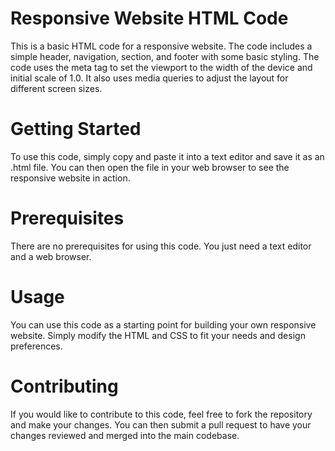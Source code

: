 # Responsive Website HTML Code

This is a basic HTML code for a responsive website. The code includes a simple header, navigation, section, and footer with some basic styling. The code uses the meta tag to set the viewport to the width of the device and initial scale of 1.0. It also uses media queries to adjust the layout for different screen sizes.

# Getting Started

To use this code, simply copy and paste it into a text editor and save it as an .html file. You can then open the file in your web browser to see the responsive website in action.

# Prerequisites
There are no prerequisites for using this code. You just need a text editor and a web browser.

# Usage
You can use this code as a starting point for building your own responsive website. Simply modify the HTML and CSS to fit your needs and design preferences.

# Contributing
If you would like to contribute to this code, feel free to fork the repository and make your changes. You can then submit a pull request to have your changes reviewed and merged into the main codebase.





